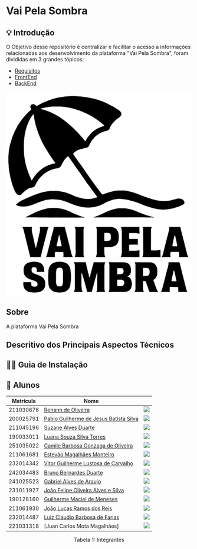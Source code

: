 # Vai Pela Sombra
## 💡 Introdução

<div class="flex-container">
  <div class="flex-text">
    O Objetivo desse repositório é centralizar e facilitar o acesso a informações relacionadas aos desenvolvimento da plataforma "Vai Pela Sombra", foram divididas em 3 grandes tópicos: 
    <ul>
      <li><a href="Requisitos/">Requisitos</a></li>
      <li><a href="FrontEnd/">FrontEnd</a></li>
      <li><a href="BackEnd/">BackEnd</a></li>
    </ul>
  </div>
  <div class="flex-image-container">
    <img src="img/logo_completa.png" alt="logo completa" class="flex-image">
  </div>
</div>


## Sobre

A plataforma Vai Pela Sombra

## Descritivo dos Principais Aspectos Técnicos

## 👨‍💻 Guia de Instalação


## 👥 Alunos

<center>

| Matrícula   | Nome                                       |                                                                                          |
|-------------|--------------------------------------------|------------------------------------------------------------------------------------------|
| 211030676   | [Renann de Oliveira](https://github.com/renannOgomes) | <img src="https://github.com/renannOgomes.png" width="120px">                           |
| 200025791   | [Pablo Guilherme de Jesus Batista Silva](https://github.com/PabloGJBS) | <img src="https://github.com/PabloGJBS.png" width="120px">                               |
| 211045196   | [Suzane Alves Duarte](https://github.com/suzaneaduarte) | <img src="https://github.com/suzaneaduarte.png" width="120px">                           |
| 190033011   | [Luana Souza Silva Torres](https://github.com/luanatorress) | <img src="https://github.com/luanatorress.png" width="120px">                           |
| 251035022   | [Camile Barbosa Gonzaga de Oliveira](https://github.com/Camile0318) | <img src="https://github.com/Camile0318.png" width="120px">                              |
| 211061681   | [Estevão Magalhães Monteiro](https://github.com/Estevao468) | <img src="https://github.com/Estevao468.png" width="120px">                              |
| 232014342   | [Vitor Guilherme Lustosa de Carvalho](https://github.com/Vitorlustosa) | <img src="https://github.com/Vitorlustosa.png" width="120px">                            |
| 242034483   | [Bruno Bernardes Duarte](https://github.com/bbduarte) | <img src="https://github.com/bbduarte.png" width="120px">                                |
| 241025523   | [Gabriel Alves de Araujo](https://github.com/CODEbugging3000) | <img src="https://github.com/CODEbugging3000.png" width="120px">                         |
| 231011927   | [João Felipe Oliveira Alves e Silva](https://github.com/MrBolt2005) | <img src="https://github.com/MrBolt2005.png" width="120px">                              |
| 190128160   | [Guilherme Maciel de Meneses](https://github.com/Guilhermemm3) | <img src="https://github.com/Guilhermemm3.png" width="120px">                            |
| 211061930   | [João Lucas Ramos dos Reis](https://github.com/joaolramos) | <img src="https://github.com/joaolramos.png" width="120px">                              |
| 232014487   | [Luiz Claudio Barbosa de Farias](https://github.com/LuizFarias21) | <img src="https://github.com/LuizFarias21.png" width="120px">                            |
| 221031318   | [Juan Carlos Mota Magalhães] | <img src="https://github.com/testestes.png" width="120px">                               |



Tabela 1: Integrantes
</center>

